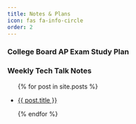 ```yaml
---
title: Notes & Plans
icon: fas fa-info-circle
order: 2
---
```


### College Board AP Exam Study Plan

### Weekly Tech Talk Notes

<ul>
  {% for post in site.posts %}
    <li>
      <p><a href="{{ post.url | prepend: site.baseurl }}">{{ post.title }}</a></p>
    </li>
  {% endfor %}
</ul>
